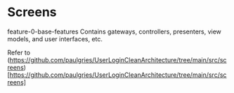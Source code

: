 # Screens

feature-0-base-features
Contains gateways, controllers, presenters, view models, and user interfaces, etc.

Refer to (https://github.com/paulgries/UserLoginCleanArchitecture/tree/main/src/screens)[https://github.com/paulgries/UserLoginCleanArchitecture/tree/main/src/screens]

